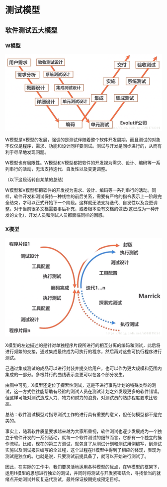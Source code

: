 # 测试模型

## 软件测试五大模型

### W模型

![](../../.gitbook/assets/test-w%20%282%29.png)

W模型是V模型的发展，强调的是测试伴随着整个软件开发周期，而且测试的对象不仅仅是程序，需求、功能和设计同样要测试。测试与开发是同步进行的，从而有利于尽早地发现问题。

W模型也有局限性。W模型和V模型都把软件的开发视为需求、设计、编码等一系列串行的活动，无法支持迭代、自发性以及变更调整。

（以下这段话转自某某的总结）

W模型和V模型都把软件的开发视为需求、设计、编码等一系列串行的活动。同样，软件开发和测试保持一种线性的前后关系，需要有严格的指令表示上一阶段完全结束，才可以正式开始下一个阶段。这样就无法支持迭代、自发性以及变更调整。对于当前很多文档需要事后补充，或者根本没有文档的做法\(这已成为一种开发的文化\)，开发人员和测试人员都面临同样的困惑。

### X模型

![](../../.gitbook/assets/text-x.png)

X模型的左边描述的是针对单独程序片段所进行的相互分离的编码和测试，此后将进行频繁的交接，通过集成最终成为可执行的程序，然后再对这些可执行程序进行测试。

己通过集成测试的成品可以进行封装并提交给用户，也可以作为更大规模和范围内集成的一部分。多根并行的曲线表示变更可以在各个部分发生。

由图中可见，X模型还定位了探索性测试，这是不进行事先计划的特殊类型的测试，这一方式往往能帮助有经验的测试人员在测试计划之外发现更多的软件错误。但这样可能对测试造成人力、物力和财力的浪费，对测试员的熟练程度要求比较高。

总结：软件测试模型对指导测试工作的进行具有重要的意义，但任何模型都不是完美的。

事实上，随着软件质量要求越来越为大家所重视，软件测试也逐步发展成为一个独立于软件开发的一系列活动，就每一个软件测试的细节而言，它都有一个独立的操作流程。比如，现在的第三方测试，就包含了从测试计划和测试用例编写，到测试实施以及测试报告编写的全过程，这个过程在H模型中得到了相应的体现，表现为测试是独立的。也就是说，只要测试前提具备了，就可以开始进行测试了。

因此，在实际的工作中，我们要灵活地运用各种模型的优点，在W模型的框架下，运用H模型的思想进行独立的测试，并同时将测试与开发紧密结合，寻找恰当的就绪点开始测试并反复迭代测试，最终保证按期完成预定目标。



